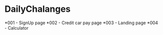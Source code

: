 # DailyChalanges
 *001 - SignUp page
 *002 - Credit car pay page
 *003 - Landing page
 *004 - Calculator